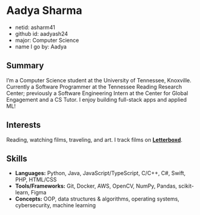 # Aadya Sharma

- netid: asharm41
- github id: aadyash24
- major: Computer Science
- name I go by: Aadya

## Summary
I’m a Computer Science student at the University of Tennessee, Knoxville. Currently a Software Programmer at the Tennessee Reading Research Center; previously a Software Engineering Intern at the Center for Global Engagement and a CS Tutor. I enjoy building full-stack apps and applied ML!

## Interests
Reading, watching films, traveling, and art. I track films on **[Letterboxd](https://letterboxd.com/)**.

## Skills
- **Languages:** Python, Java, JavaScript/TypeScript, C/C++, C#, Swift, PHP, HTML/CSS
- **Tools/Frameworks:** Git, Docker, AWS, OpenCV, NumPy, Pandas, scikit-learn, Figma
- **Concepts:** OOP, data structures & algorithms, operating systems, cybersecurity, machine learning

